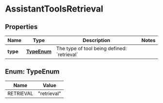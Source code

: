 

# AssistantToolsRetrieval


## Properties

| Name | Type | Description | Notes |
|------------ | ------------- | ------------- | -------------|
|**type** | [**TypeEnum**](#TypeEnum) | The type of tool being defined: &#x60;retrieval&#x60; |  |



## Enum: TypeEnum

| Name | Value |
|---- | -----|
| RETRIEVAL | &quot;retrieval&quot; |




